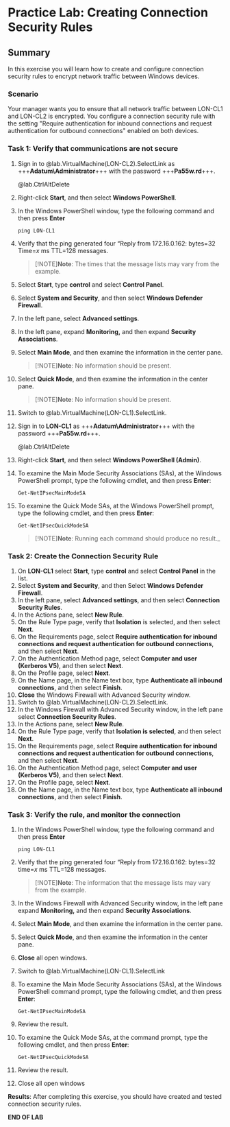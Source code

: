 # Practice Lab: Creating Connection Security Rules

## Summary
In this exercise you will learn how to create and configure connection security rules to encrypt network traffic between Windows devices.

### Scenario
Your manager wants you to ensure that all network traffic between LON-CL1 and LON-CL2 is encrypted. You configure a connection security rule with the setting "Require authentication for inbound connections and request authentication for outbound connections" enabled on both devices. 

### Task 1: Verify that communications are not secure ###
1.  Sign in to @lab.VirtualMachine(LON-CL2).SelectLink as +++**Adatum\\Administrator**+++ with the password +++**Pa55w.rd**+++.

    @lab.CtrlAltDelete
2.  Right-click **Start**, and then select **Windows PowerShell**.
3.  In the Windows PowerShell window, type the following command and then press **Enter**

    ```
    ping LON-CL1
    ```

4.  Verify that the ping generated four “Reply from 172.16.0.162: bytes=32
    Time=_x_ ms TTL=128 messages. 

    >[!NOTE]**Note**: The times that the message lists may vary from the example.
5.  Select **Start**, type **control** and select **Control Panel**.
6.  Select **System and Security**, and then select **Windows Defender Firewall**.
7.  In the left pane, select **Advanced settings**.
8.  In the left pane, expand **Monitoring,** and then expand **Security
    Associations**.
9.  Select **Main Mode**, and then examine the information in the center pane. 

    >[!NOTE]**Note**: No information should be present.
10. Select **Quick Mode**, and then examine the information in the center pane.  

    >[!NOTE]**Note**: No information should be present.
11. Switch to @lab.VirtualMachine(LON-CL1).SelectLink.
12. Sign in to **LON-CL1** as +++**Adatum\\Administrator**+++ with the password +++**Pa55w.rd**+++.

    @lab.CtrlAltDelete
13. Right-click **Start**, and then select **Windows PowerShell (Admin)**.
14. To examine the Main Mode Security Associations (SAs), at the Windows
    PowerShell prompt, type the following cmdlet, and then press **Enter**:

    ```
    Get-NetIPsecMainModeSA
    ```

15. To examine the Quick Mode SAs, at the Windows PowerShell prompt, type the
    following cmdlet, and then press **Enter**:

    ```
    Get-NetIPsecQuickModeSA
    ```

    >[!NOTE]**Note**: Running each command should produce no result._

### Task 2: Create the Connection Security Rule
1.  On **LON-CL1** select **Start**, type **control** and select **Control Panel** in the list.  
2.  Select **System and Security**, and then Select **Windows Defender Firewall**.  
3.  In the left pane, select **Advanced settings**, and then select **Connection
    Security Rules**.  
4.  In the Actions pane, select **New Rule**.
5.  On the Rule Type page, verify that **Isolation** is selected, and then select
    **Next**.
6.  On the Requirements page, select **Require authentication for inbound
    connections and request authentication for outbound connections**, and then
    select **Next**.
7.  On the Authentication Method page, select **Computer and user (Kerberos
    V5)**, and then select **Next**.
8.  On the Profile page, select **Next**.
9.  On the Name page, in the Name text box, type **Authenticate all inbound
    connections**, and then select **Finish**.
10. **Close** the Windows Firewall with Advanced Security window.
11. Switch to @lab.VirtualMachine(LON-CL2).SelectLink.
12. In the Windows Firewall with Advanced Security window, in the left pane select **Connection Security Rules**.
13. In the Actions pane, select **New Rule**.
14. On the Rule Type page, verify that **Isolation is selected**, and then select
    **Next**.
15. On the Requirements page, select **Require authentication for inbound
    connections and request authentication for outbound connections**, and then
    select **Next**.
16. On the Authentication Method page, select **Computer and user (Kerberos
    V5)**, and then select **Next**.
17. On the Profile page, select **Next**.
18. On the Name page, in the Name text box, type **Authenticate all inbound
    connections**, and then select **Finish**.

### Task 3: Verify the rule, and monitor the connection ###
1.  In the Windows PowerShell window, type the following command and then press **Enter**

    ```
    ping LON-CL1
    ```

2.  Verify that the ping generated four “Reply from 172.16.0.162: bytes=32 time=_x_ ms TTL=128 messages.  
    
    >[!NOTE]**Note**: The information that the message lists may vary from the example.

3.  In the Windows Firewall with Advanced Security window, in the left pane expand **Monitoring,** and then expand **Security Associations**.
4.  Select **Main Mode**, and then examine the information in the center pane.
5.  Select **Quick Mode**, and then examine the information in the center pane.
6.  **Close** all open windows.
7.  Switch to @lab.VirtualMachine(LON-CL1).SelectLink
8.  To examine the Main Mode Security Associations (SAs), at the Windows
    PowerShell command prompt, type the following cmdlet, and then press **Enter**:

    ```
    Get-NetIPsecMainModeSA
    ```

9.  Review the result.
10. To examine the Quick Mode SAs, at the command prompt, type the following
    cmdlet, and then press **Enter**:
    
    ```
    Get-NetIPsecQuickModeSA
    ```

11. Review the result.
12. Close all open windows

**Results**: After completing this exercise, you should have created and tested connection security rules.

**END OF LAB**

